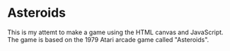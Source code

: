 # Asteroids
This is my attemt to make a game using the HTML canvas and JavaScript. The game is based on the 1979 Atari arcade game called "Asteroids".